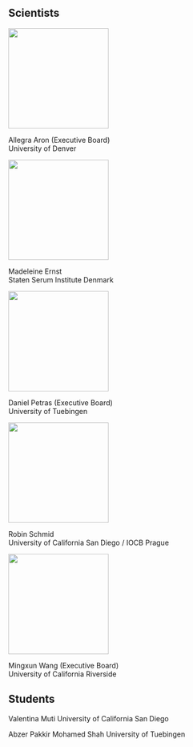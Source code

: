 ## Scientists


<img src="https://pbs.twimg.com/profile_images/1480201579005239299/q2pTI8uq_400x400.jpg" width="200" height="200">

Allegra Aron (Executive Board)\
University of Denver


<img src="https://pbs.twimg.com/profile_images/1143849303196209153/iuW3RS4Z_400x400.png" width="200" height="200">

Madeleine Ernst\
Staten Serum Institute Denmark


<img src="https://uni-tuebingen.de/fileadmin/_processed_/1/1/csm_Petras_quadratisch_22afdc16ba.jpg" width="200" height="200">

Daniel Petras (Executive Board)\
University of Tuebingen


<img src="https://avatars.githubusercontent.com/u/10366914?v=4" width="200" height="200">

Robin Schmid\
University of California San Diego / IOCB Prague


<img src="https://pbs.twimg.com/profile_images/1261319138967879680/cOrZRe5G_400x400.jpg" width="200" height="200">

Mingxun Wang (Executive Board)\
University of California Riverside





## Students


Valentina Muti
University of California San Diego


Abzer Pakkir Mohamed Shah
University of Tuebingen
